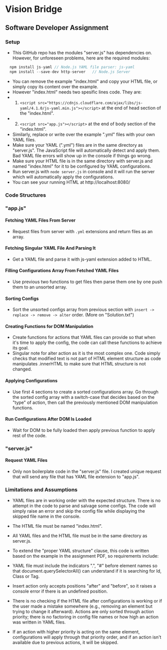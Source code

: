 # Vision Bridge

## Software Developer Assignment

### Setup

- This GitHub repo has the modules "server.js" has dependencies on. However, for unforeseen problems, here are the required modules:
```javascript
  npm install js-yaml // Node.js YAML file parser: js-yaml
  npm install --save-dev http-server   // Node.js Server
```

- You can remove the example "index.html" and copy your HTML file, or simply copy its content over the example.
- However "index.html" needs two spesific lines code. They are:
- 1. `<script src="https://cdnjs.cloudflare.com/ajax/libs/js-yaml/4.1.0/js-yaml.min.js"></script>` at the end of head section of the "index.html".
- 2. `<script src="app.js"></script>` at the end of body section of the "index.html".
- Similarly, replace or write over the example ".yml" files with your own YAML files.
- Make sure your YAML (".yml") files are in the same directory as "server.js". The JavaScript file will automatically detect and apply them. Bad YAML file errors will show up in the console if things go wrong.
- Make sure your HTML file is in the same directory with server.js and named "index.html" for it to be configured by YAML configurations.
- Run server.js with `node server.js` in console and it will run the server which will automatically apply the configurations.
- You can see your running HTML at http://localhost:8080/

### Code Structures

### "app.js"

#### Fetching YAML Files From Server
- Request files from server with `.yml` extensions and return files as an array.

#### Fetching Singular YAML File And Parsing It
- Get a YAML file and parse it with js-yaml extension added to HTML.

#### Filling Configurations Array From Fetched YAML Files
- Use previous two functions to get files then parse them one by one push them to an unsorted array.

#### Sorting Configs
- Sort the unsorted configs array from previous section with `insert -> replace -> remove -> alter` order. (More on "Solution.txt")

#### Creating Functions for DOM Manipulation
- Create functions for actions that YAML files can provide so that when it's time to apply the config, the code can call these functions to achieve its goal.
- Singular note for alter action as it is the most complex one. Code simply checks that modified text is not part of HTML element structure as code manipulates .innerHTML to make sure that HTML structure is not changed.

#### Applying Configurations
- Use first 4 sections to create a sorted configurations array. Go through the sorted config array with a switch-case that decides based on the "type" of action, then call the previously mentioned DOM manipulation functions.

#### Run Configurations After DOM Is Loaded
- Wait for DOM to be fully loaded then apply previous function to apply rest of the code.

### "server.js"

#### Request YAML Files
- Only non boilerplate code in the "server.js" file. I created unique request that will send any file that has YAML file extension to "app.js".

### Limitations and Assumptions
- YAML files are in working order with the expected structure. There is no attempt in the code to parse and salvage some configs. The code will simply raise an error and skip the config file while displaying the skipped file name in the console.
- The HTML file must be named "index.html".
- All YAML files and the HTML file must be in the same directory as server.js.
- To extend the "proper YAML structure" clause, this code is written based on the example in the assignment PDF, so requirements include:
- YAML file must include the indicators ".", "#" before element names so that document.querySelectorAll() can understand if it is searching for Id, Class or Tag.
- Insert action only accepts positions "after" and "before", so it raises a console error if there is an undefined position.

- There is no checking if the HTML file after configurations is working or if the user made a mistake somewhere (e.g., removing an element but trying to change it afterward). Actions are only sorted through action priority; there is no factoring in config file names or how high an action was written in YAML files.
- If an action with higher priority is acting on the same element, configurations will apply through that priority order, and if an action isn't available due to previous actions, it will be skipped.